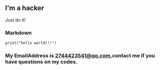 ## I'm a hacker

Just do it!

### Markdown

```markdown
print("hello world!!!")
```

###  My EmailAddress is 2744423541@qq.com,contact me if you have questions on my codes.
